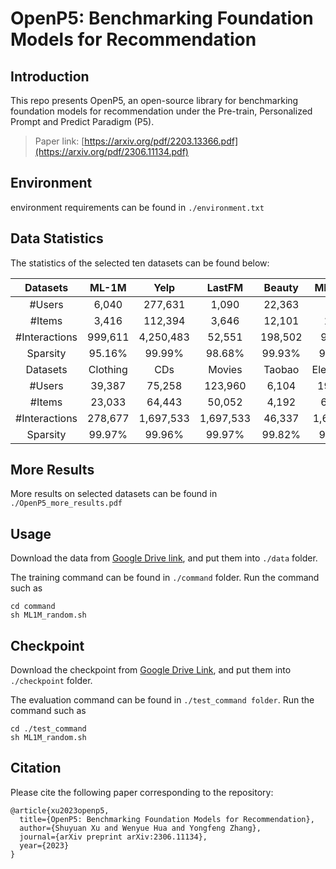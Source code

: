 # OpenP5: Benchmarking Foundation Models for Recommendation

## Introduction

This repo presents OpenP5, an open-source library for benchmarking foundation models for recommendation under the Pre-train, Personalized Prompt and Predict Paradigm (P5).  
> Paper link: [https://arxiv.org/pdf/2203.13366.pdf](https://arxiv.org/pdf/2306.11134.pdf)

## Environment

environment requirements can be found in `./environment.txt`

## Data Statistics

The statistics of the selected ten datasets can be found below:

| Datasets | ML-1M | Yelp| LastFM | Beauty | ML-100K |
|:-:|:-:|:-:|:-:|:-:|:-:|
| \#Users | 6,040 | 277,631 | 1,090 | 22,363 | 943 |
| \#Items | 3,416 | 112,394 | 3,646 | 12,101 | 1,349 |
|\#Interactions| 999,611 | 4,250,483 | 52,551 | 198,502 | 99,287 |
| Sparsity | 95.16\% | 99.99\% | 98.68\% | 99.93\% | 92.20\% |
| Datasets | Clothing | CDs | Movies | Taobao | Electronics|
| \#Users | 39,387 | 75,258 | 123,960 | 6,104 | 192,403 | 
| \#Items | 23,033 | 64,443 | 50,052 | 4,192 | 63,001 |
|\#Interactions| 278,677 | 1,697,533 | 1,697,533 | 46,337 | 1,689,188 |
|Sparsity| 99.97\% | 99.96\% | 99.97\% | 99.82\% | 99.99\% |

## More Results

More results on selected datasets can be found in `./OpenP5_more_results.pdf`

## Usage

Download the data from [Google Drive link](), and put them into `./data` folder.

The training command can be found in `./command` folder. Run the command such as 

```
cd command
sh ML1M_random.sh
```

## Checkpoint

Download the checkpoint from [Google Drive Link](), and put them into `./checkpoint` folder.

The evaluation command can be found in `./test_command folder`. Run the command such as 

```
cd ./test_command
sh ML1M_random.sh
```


## Citation

Please cite the following paper corresponding to the repository:
```
@article{xu2023openp5,
  title={OpenP5: Benchmarking Foundation Models for Recommendation},
  author={Shuyuan Xu and Wenyue Hua and Yongfeng Zhang},
  journal={arXiv preprint arXiv:2306.11134},
  year={2023}
}
```
